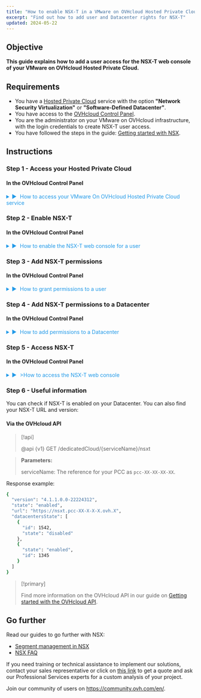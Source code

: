 ```yaml
---
title: "How to enable NSX-T in a VMware on OVHcloud Hosted Private Cloud"
excerpt: "Find out how to add user and Datacenter rights for NSX-T"
updated: 2024-05-22
---
```


<style>
details>summary {
	color:rgb(33, 153, 232) !important;
	cursor: pointer;
}
details>summary::before {
	content:'\25B6';
	padding-right:1ch;
}
details[open]>summary::before {
	content:'\25BC';
}
</style>


## Objective

**This guide explains how to add a user access for the NSX-T web console of your VMware on OVHcloud Hosted Private Cloud.**

## Requirements

- You have a [Hosted Private Cloud](https://www.ovhcloud.com/asia/hosted-private-cloud/vmware/) service with the option **"Network Security Virtualization"** or **"Software-Defined Datacenter"**.
- You have access to the [OVHcloud Control Panel](/links/manager).
- You are the administrator on your VMware on OVHcloud infrastructure, with the login credentials to create NSX-T user access.
- You have followed the steps in the guide: [Getting started with NSX](/pages/hosted_private_cloud/hosted_private_cloud_powered_by_vmware/nsx-01-first-steps).


## Instructions

### Step 1 - Access your Hosted Private Cloud

#### In the OVHcloud Control Panel

<details>

<summary>How to access your VMware On OVHcloud Hosted Private Cloud service</summary>

Log in to the [OVHcloud Control Panel](/links/manager).
</br></br>
Click on <code class="action">Hosted Private Cloud</code>.
</br></br>
- OVHcloud direct link: https://www.ovh.com/manager/#/dedicated/dedicated_cloud/PCC-XXX-XXX-XXX-XXX > Replace PCC-XXX-XXX-XXX-XXX with the name of your PCC service.

<p><img alt="NSX screenshot" class="thumbnail" src="/images/nsx_user_rights_7.png" loading="lazy"></p>

</details>

### Step 2 - Enable NSX-T

#### In the OVHcloud Control Panel

<details>

<summary>How to enable the NSX-T web console for a user</summary>

On the previously opened page, edit the user with whom you want to access the NSX-T web interface.
</br></br>
Click on: <code class="action">VMware</code> > <code class="action">PCC-XX-XX-XX-X</code> > <code class="action">Users</code> > <code class="action">Edit</code>. Activate the button <code class="action">NSX Interface</code>.

<p><img alt="NSX screenshot" class="thumbnail" src="/images/nsx_user_rights_3.png" loading="lazy"></p>
<p><img alt="NSX screenshot" class="thumbnail" src="/images/nsx_user_rights_13.png" loading="lazy"></p>
<p><img alt="NSX screenshot" class="thumbnail" src="/images/nsx_user_rights_1.png" loading="lazy"></p>

</details>

### Step 3 - Add NSX-T permissions

#### In the OVHcloud Control Panel

<details>
<summary>How to grant permissions to a user</summary>

Click on: <code class="action">VMware</code> > <code class="action">PCC-XX-XX-XX-XX</code> > <code class="action">Users</code> > <code class="action">Edit</code>.

<p><img alt="NSX screenshot" class="thumbnail" src="/images/nsx_user_rights_7.png" loading="lazy"></p>

</details>

### Step 4 - Add NSX-T permissions to a Datacenter

#### In the OVHcloud Control Panel

<details>
<summary>How to add permissions to a Datacenter</summary>

At this stage, you just need to modify the permissions for each Datacenter.
</br></br>
Click on: <code class="action">VMware</code> > <code class="action">PCC-XX-XX-XX-XX</code> > <code class="action">Users</code> > <code class="action">View / Edit rights for each DC</code> > <code class="action">Modify rights</code>.
</br></br>
In the new window, choose the required permissions from the 3 main sections: <code class="action">Vsphere access</code> > <code class="action">Access to vmNetwork</code> > <code class="action">Access to the V(X)LANs</code>.
</br></br>
The following rights are available: <strong>Operator</strong> / <strong>Administrator</strong> / <strong>None</strong> / <strong>Read-only</strong>
</br></br>
Only access to <code class="action">V(X)LANs</code> in <strong>Read-only</strong> is necessary to access the NSX-T web console.
</br></br>
Select <code class="action">Read-only</code> mode.
</br></br>
If you want to make changes in the NSX-T web interface, then additional rights will be required, such as <strong>Operator</strong> or <strong>Administrator</strong>.
<p><img alt="NSX screenshot" class="thumbnail" src="/images/nsx_user_rights_8.png" loading="lazy"></p>
</details>

### Step 5 - Access NSX-T

#### In the OVHcloud Control Panel

<details>
<summary>>How to access the NSX-T web console</summary>

In your Hosted Private Cloud tree view, click <code class="action">VMware</code> > <code class="action">PCC-XX-XX-XX-XX</code>.
</br></br>
- OVHcloud direct link: https://www.ovh.com/manager/#/dedicated/dedicated_cloud/PCC-XX-XX-XX-X > Replace PCC-XX-XX-XX-X with the name of your PCC service.
</br></br>
<img alt="NSX screenshot" class="thumbnail" src="/images/nsx_user_rights_9.png" loading="lazy">
</br></br>
<img alt="NSX screenshot" class="thumbnail" src="/images/nsx_user_rights_10.png" loading="lazy">
</br></br>
<img alt="NSX screenshot" class="thumbnail" src="/images/nsx_user_rights_11.png" loading="lazy">
</br></br>
<img alt="NSX screenshot" class="thumbnail" src="/images/nsx_user_rights_12.png" loading="lazy">

</details>

### Step 6 - Useful information

You can check if NSX-T is enabled on your Datacenter. You can also find your NSX-T URL and version:

#### Via the OVHcloud API

> [!api]
>
> @api {v1} GET /dedicatedCloud/{serviceName}/nsxt

> **Parameters:**
>
> serviceName: The reference for your PCC as `pcc-XX-XX-XX-XX`.
> 

Response example:

```sh
{
  "version": "4.1.1.0.0-22224312",
  "state": "enabled",
  "url": "https://nsxt.pcc-XX-X-X-X.ovh.X",
  "datacentersState": [
    {
      "id": 1542,
      "state": "disabled"
    },
    {
      "state": "enabled",
      "id": 1345
    }
  ]
}
```

> [!primary]
>
>  Find more information on the OVHcloud API in our guide on [Getting started with the OVHcloud API](/pages/manage_and_operate/api/first-steps).


## Go further

Read our guides to go further with NSX:

- [Segment management in NSX](/pages/hosted_private_cloud/hosted_private_cloud_powered_by_vmware/nsx-02-segment-management)
- [NSX FAQ](/pages/hosted_private_cloud/hosted_private_cloud_powered_by_vmware/nsx-11-faq)

If you need training or technical assistance to implement our solutions, contact your sales representative or click on [this link](/links/professional-services) to get a quote and ask our Professional Services experts for a custom analysis of your project.

Join our community of users on <https://community.ovh.com/en/>.
